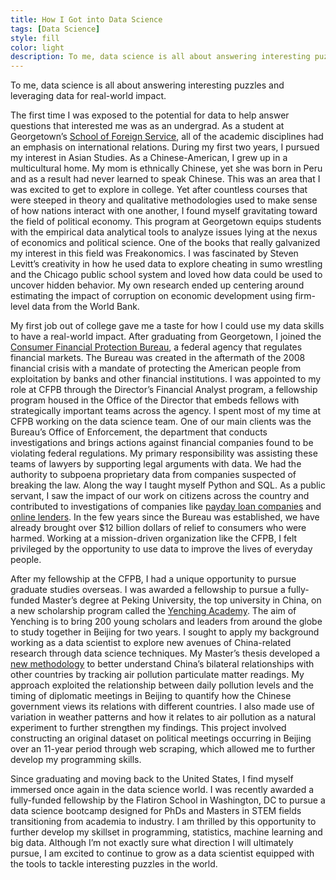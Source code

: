 ```yaml
---
title: How I Got into Data Science
tags: [Data Science]
style: fill
color: light
description: To me, data science is all about answering interesting puzzles and leveraging data for real-world impact.
---
```



To me, data science is all about answering interesting puzzles and leveraging data for real-world impact.

The first time I was exposed to the potential for data to help answer questions that interested me was as an undergrad. As a student at Georgetown’s [School of Foreign Service](http://sfs.georgetown.edu/), all of the academic disciplines had an emphasis on international relations. During my first two years, I pursued my interest in Asian Studies. As a Chinese-American, I grew up in a multicultural home. My mom is ethnically Chinese, yet she was born in Peru and as a result had never learned to speak Chinese. This was an area that I was excited to get to explore in college. Yet after countless courses that were steeped in theory and qualitative methodologies used to make sense of how nations interact with one another, I found myself gravitating toward the field of political economy. This program at Georgetown equips students with the empirical data analytical tools to analyze issues lying at the nexus of economics and political science. One of the books that really galvanized my interest in this field was Freakonomics. I was fascinated by Steven Levitt’s creativity in how he used data to explore cheating in sumo wrestling and the Chicago public school system and loved how data could be used to uncover hidden behavior. My own research ended up centering around estimating the impact of corruption on economic development using firm-level data from the World Bank.

My first job out of college gave me a taste for how I could use my data skills to have a real-world impact. After graduating from Georgetown, I joined the [Consumer Financial Protection Bureau](https://www.consumerfinance.gov/), a federal agency that regulates financial markets. The Bureau was created in the aftermath of the 2008 financial crisis with a mandate of protecting the American people from exploitation by banks and other financial institutions. I was appointed to my role at CFPB through the Director’s Financial Analyst program, a fellowship program housed in the Office of the Director that embeds fellows with strategically important teams across the agency. I spent most of my time at CFPB working on the data science team. One of our main clients was the Bureau’s Office of Enforcement, the department that conducts investigations and brings actions against financial companies found to be violating federal regulations. My primary responsibility was assisting these teams of lawyers by supporting legal arguments with data. We had the authority to subpoena proprietary data from companies suspected of breaking the law. Along the way I taught myself Python and SQL. As a public servant, I saw the impact of our work on citizens across the country and contributed to investigations of companies like [payday loan companies](https://www.propublica.org/article/consumer-financial-protection-bureau-drops-investigation-of-high-cost-lender) and [online lenders](https://www.consumerfinance.gov/about-us/newsroom/cfpb-sues-four-online-lenders-collecting-debts-consumers-did-not-legally-owe/). In the few years since the Bureau was established, we have already brought over $12 billion dollars of relief to consumers who were harmed. Working at a mission-driven organization like the CFPB, I felt privileged by the opportunity to use data to improve the lives of everyday people.

After my fellowship at the CFPB, I had a unique opportunity to pursue graduate studies overseas. I was awarded a fellowship to pursue a fully-funded Master’s degree at Peking University, the top university in China, on a new scholarship program called the [Yenching Academy](https://yenchingacademy.pku.edu.cn/). The aim of Yenching is to bring 200 young scholars and leaders from around the globe to study together in Beijing for two years. I sought to apply my background working as a data scientist to explore new avenues of China-related research through data science techniques. My Master’s thesis developed a [new methodology](https://github.com/yontartu/wuran) to better understand China’s bilateral relationships with other countries by tracking air pollution particulate matter readings. My approach exploited the relationship between daily pollution levels and the timing of diplomatic meetings in Beijing to quantify how the Chinese government views its relations with different countries. I also made use of variation in weather patterns and how it relates to air pollution as a natural experiment to further strengthen my findings. This project involved constructing an original dataset on political meetings occurring in Beijing over an 11-year period through web scraping, which allowed me to further develop my programming skills.

Since graduating and moving back to the United States, I find myself immersed once again in the data science world. I was recently awarded a fully-funded fellowship by the Flatiron School in Washington, DC to pursue a data science bootcamp designed for PhDs and Masters in STEM fields transitioning from academia to industry. I am thrilled by this opportunity to further develop my skillset in programming, statistics, machine learning and big data. Although I’m not exactly sure what direction I will ultimately pursue, I am excited to continue to grow as a data scientist equipped with the tools to tackle interesting puzzles in the world.

